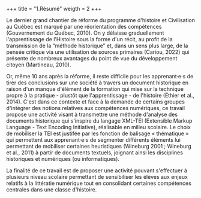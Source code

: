 +++
title = "1.Résumé"
weigth = 2
+++

Le dernier grand chantier de réforme du programme d'histoire et Civilisation au Québec est marqué par une réorientation des compétences (Gouvernement du Québec, 2010). On y délaisse graduellement l'apprentissage de l'Histoire sous la forme d'un récit, au profit de la transmission de la “méthode historique” et, dans un sens plus large, de la pensée critique via une utilisation de sources primaires (Cariou, 2022) qui présente de nombreux avantages du point de vue du développement citoyen (Martineau, 2010). 

Or, même 10 ans après la réforme, il reste difficile pour les apprenant·e·s de tirer des conclusions sur une société à travers un document historique en raison d'un manque d'élément de la formation qui mise sur la technique propre à la pratique - plustôt que l'apprentissage - de l'histoire (Éthier et al., 2014). C'est dans ce contexte et face à la demande de certains groupes d'intégrer des notions relatives aux compétences numériques, ce travail propose une activité visant à transmettre une méthode d'analyse des documents historique qui s'inspire du langage XML-TEI (Extensible Markup Language - Text Encoding Initiative), réalisable en milieu scolaire. Le choix de mobiliser la TEI est justifée par les fonction de balisage « thématique » qui permettent aux apprenant·e·s de segmenter différents éléments lui permettant de mobiliser certaines heuristiques (Wineburg 2001 ; Wineburg et al., 2011) à partir de documents textuels, joignant ainsi les disciplines historiques et numériques (ou informatiques). 

La finalité de ce travail est de proposer une activité pouvant s'effectuer à plusieurs niveau scolaire permettant de sensibiliser les élèves aux enjeux relatifs à la littératie numérique tout en consolidant certaines compétences centrales dans une classe d'histoire.

